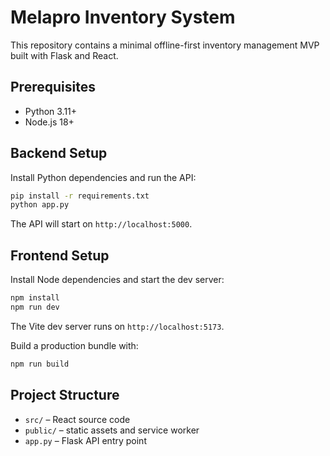 # Melapro Inventory System

This repository contains a minimal offline-first inventory management MVP built with Flask and React.

## Prerequisites

- Python 3.11+
- Node.js 18+

## Backend Setup

Install Python dependencies and run the API:

```bash
pip install -r requirements.txt
python app.py
```

The API will start on `http://localhost:5000`.

## Frontend Setup

Install Node dependencies and start the dev server:

```bash
npm install
npm run dev
```

The Vite dev server runs on `http://localhost:5173`.

Build a production bundle with:

```bash
npm run build
```

## Project Structure

- `src/` – React source code
- `public/` – static assets and service worker
- `app.py` – Flask API entry point

